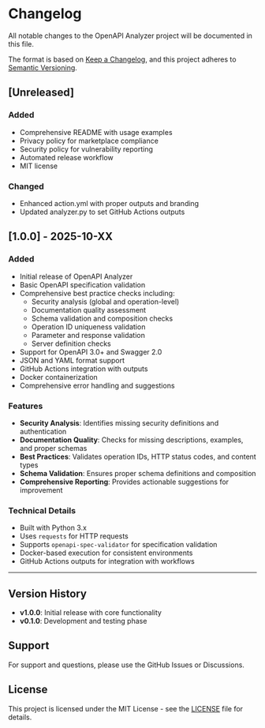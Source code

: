 # Changelog

All notable changes to the OpenAPI Analyzer project will be documented in this file.

The format is based on [Keep a Changelog](https://keepachangelog.com/en/1.0.0/),
and this project adheres to [Semantic Versioning](https://semver.org/spec/v2.0.0.html).

## [Unreleased]

### Added
- Comprehensive README with usage examples
- Privacy policy for marketplace compliance
- Security policy for vulnerability reporting
- Automated release workflow
- MIT license

### Changed
- Enhanced action.yml with proper outputs and branding
- Updated analyzer.py to set GitHub Actions outputs

## [1.0.0] - 2025-10-XX

### Added
- Initial release of OpenAPI Analyzer
- Basic OpenAPI specification validation
- Comprehensive best practice checks including:
  - Security analysis (global and operation-level)
  - Documentation quality assessment
  - Schema validation and composition checks
  - Operation ID uniqueness validation
  - Parameter and response validation
  - Server definition checks
- Support for OpenAPI 3.0+ and Swagger 2.0
- JSON and YAML format support
- GitHub Actions integration with outputs
- Docker containerization
- Comprehensive error handling and suggestions

### Features
- **Security Analysis**: Identifies missing security definitions and authentication
- **Documentation Quality**: Checks for missing descriptions, examples, and proper schemas
- **Best Practices**: Validates operation IDs, HTTP status codes, and content types
- **Schema Validation**: Ensures proper schema definitions and composition
- **Comprehensive Reporting**: Provides actionable suggestions for improvement

### Technical Details
- Built with Python 3.x
- Uses `requests` for HTTP requests
- Supports `openapi-spec-validator` for specification validation
- Docker-based execution for consistent environments
- GitHub Actions outputs for integration with workflows

---

## Version History

- **v1.0.0**: Initial release with core functionality
- **v0.1.0**: Development and testing phase

## Support

For support and questions, please use the GitHub Issues or Discussions.

## License

This project is licensed under the MIT License - see the [LICENSE](LICENSE) file for details.
